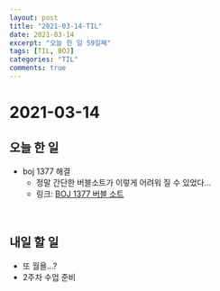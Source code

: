 ```yaml
---
layout: post
title: "2021-03-14-TIL"
date: 2021-03-14
excerpt: "오늘 한 일 59일째"
tags: [TIL, BOJ]
categories: "TIL"
comments: true
---
```


# 2021-03-14

## 오늘 한 일    
- boj 1377 해결
    - 정말 간단한 버블소트가 이렇게 어려워 질 수 있었다...
    - 링크: [BOJ 1377 버블 소트](https://l-zzu-h.tistory.com/entry/BOJ-1377%EB%B2%84%EB%B8%94-%EC%86%8C%ED%8A%B8)

<br>

## 내일 할 일
- 또 월욜...?
- 2주차 수업 준비